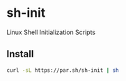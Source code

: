 # sh-init
Linux Shell Initialization Scripts

## Install

```sh
curl -sL https://par.sh/sh-init | sh
```
